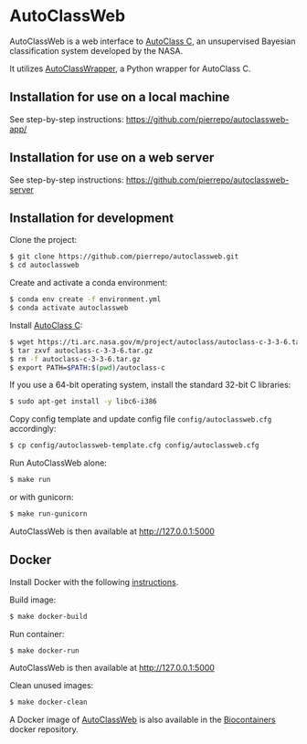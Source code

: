 # AutoClassWeb

AutoClassWeb is a web interface to [AutoClass C](https://ti.arc.nasa.gov/tech/rse/synthesis-projects-applications/autoclass/autoclass-c/), an unsupervised Bayesian classification system developed by the NASA.

It utilizes [AutoClassWrapper](https://github.com/pierrepo/autoclasswrapper), a Python wrapper for AutoClass C. 

## Installation for use on a local machine

See step-by-step instructions: <https://github.com/pierrepo/autoclassweb-app/>


## Installation for use on a web server

See step-by-step instructions: <https://github.com/pierrepo/autoclassweb-server>


## Installation for development

Clone the project:
```bash
$ git clone https://github.com/pierrepo/autoclassweb.git
$ cd autoclassweb
```

Create and activate a conda environment:
```bash
$ conda env create -f environment.yml
$ conda activate autoclassweb
```

Install [AutoClass C](https://ti.arc.nasa.gov/tech/rse/synthesis-projects-applications/autoclass/autoclass-c/):

```bash
$ wget https://ti.arc.nasa.gov/m/project/autoclass/autoclass-c-3-3-6.tar.gz
$ tar zxvf autoclass-c-3-3-6.tar.gz
$ rm -f autoclass-c-3-3-6.tar.gz
$ export PATH=$PATH:$(pwd)/autoclass-c
```
If you use a 64-bit operating system, install the standard 32-bit C libraries:
```bash
$ sudo apt-get install -y libc6-i386
```

Copy config template and update config file `config/autoclassweb.cfg` accordingly:
```bash
$ cp config/autoclassweb-template.cfg config/autoclassweb.cfg
```

Run AutoClassWeb alone:
```bash
$ make run
```

or with gunicorn:
```bash
$ make run-gunicorn
```

AutoClassWeb is then available at <http://127.0.0.1:5000>

## Docker 

Install Docker with the following [instructions](https://docs.docker.com/install/linux/docker-ce/ubuntu/).

Build image:
```bash
$ make docker-build
```

Run container:
```bash
$ make docker-run
```

AutoClassWeb is then available at <http://127.0.0.1:5000>

Clean unused images:
```bash
$ make docker-clean
```

A Docker image of [AutoClassWeb](https://hub.docker.com/r/biocontainers/autoclassweb) is also available in the [Biocontainers](https://biocontainers.pro/) docker repository.


